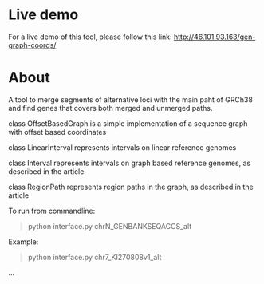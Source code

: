
# Live demo

For a live demo of this tool, please follow this link:  http://46.101.93.163/gen-graph-coords/


# About
A tool to merge segments of alternative loci with the main paht of GRCh38 and find genes that covers both merged and unmerged paths.

class OffsetBasedGraph is a simple implementation of a sequence graph with offset based coordinates

class LinearInterval represents intervals on linear reference genomes

class Interval represents intervals on graph based reference genomes, as described in the article

class RegionPath represents region paths in the graph, as described in the article

 To run from commandline:
 
> python interface.py chrN_GENBANKSEQACCS_alt

Example:

> python interface.py chr7_KI270808v1_alt



...